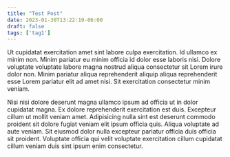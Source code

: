 ```yaml
---
title: "Test Post"
date: 2023-01-30T13:22:19-06:00
draft: false
tags: ['tag1']
---
```


Ut cupidatat exercitation amet sint labore culpa exercitation. Id ullamco ex minim non. Minim pariatur eu minim officia id dolor esse laboris nisi. Dolore voluptate voluptate labore magna nostrud aliqua consectetur sit Lorem irure dolor non. Minim pariatur aliqua reprehenderit aliquip aliqua reprehenderit esse Lorem pariatur elit ad amet nisi. Sit exercitation consectetur minim veniam.

Nisi nisi dolore deserunt magna ullamco ipsum ad officia ut in dolor cupidatat magna. Ex dolore reprehenderit exercitation est duis. Excepteur cillum ut mollit veniam amet. Adipisicing nulla sint est deserunt commodo proident sit dolore fugiat veniam elit ipsum officia quis. Aliqua voluptate ad aute veniam. Sit eiusmod dolor nulla excepteur pariatur officia duis officia sit proident. Voluptate officia qui velit voluptate exercitation cillum cupidatat cillum veniam duis sint ipsum enim consectetur.